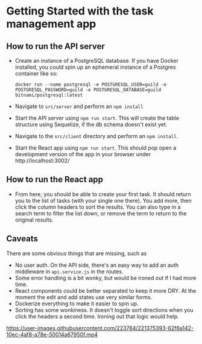 # Getting Started with the task management app

## How to run the API server

- Create an instance of a PostgreSQL database. If you have Docker installed, you could spin up an ephemeral instance of a Postgres container like so:

  ```
  docker run --name postgresql -e POSTGRESQL_USER=guild -e POSTGRESQL_PASSWORD=guild -e POSTGRESQL_DATABASE=guild bitnami/postgresql:latest
  ```

- Navigate to `src/server` and perform an `npm install`
- Start the API server using `npm run start`. This will create the table structure using Sequelize, if the db schema doesn't exist yet. 

- Navigate to the `src/client` directory and perform an `npm install`. 
- Start the React app using `npm run start`. This should pop open a development version of the app in your browser under http://localhost:3002/

## How to run the React app

- From here, you should be able to create your first task. It should return you to the list of tasks (with your single one there). You add more, then click the column headers to sort the results. You can also type in a search term to filter the list down, or remove the term to return to the original results. 

## Caveats
There are some obvious things that are missing, such as
- No user auth. On the API side, there's an easy way to add an auth middleware in `api.service.js` in the routes. 
- Some error handling is a bit wonky, but would be ironed out if I had more time. 
- React components could be better separated to keep it more DRY. At the moment the edit and add states use very similar forms. 
- Dockerize everything to make it easier to spin up. 
- Sorting has some wonkiness. It doesn't toggle sort directions when you click the headers a second time. Ironing out that logic would help. 

https://user-images.githubusercontent.com/223784/221375393-62f6a142-10ec-4af8-a78e-50014a67950f.mp4

